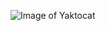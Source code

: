 ![Image of Yaktocat](https://user-images.githubusercontent.com/69115484/89301250-15a0a500-d687-11ea-8a73-b6813d671efa.png)
